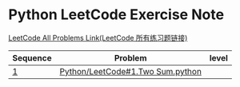 Python LeetCode Exercise Note
====  


[LeetCode All Problems Link(LeetCode 所有练习题链接)](https://leetcode.com/problemset/all/)




|Sequence| Problem     |level  |
| -------|:---------:|------:|
| [1](https://leetcode.com/problems/two-sum/description/) | [Python/LeetCode#1.Two Sum.python](https://github.com/jaspercheng/python/blob/master/leetcode/1.Two%20Sum) | |Easy |

